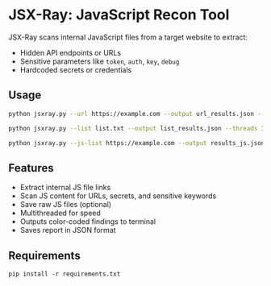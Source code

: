 # JSX-Ray: JavaScript Recon Tool

JSX-Ray scans internal JavaScript files from a target website to extract:
- Hidden API endpoints or URLs
- Sensitive parameters like `token`, `auth`, `key`, `debug`
- Hardcoded secrets or credentials

## Usage

```bash
python jsxray.py --url https://example.com --output url_results.json --threads 10 --save-js

python jsxray.py --list list.txt --output list_results.json --threads 10 --save-js

python jsxray.py --js-list https://example.com --output results_js.json --threads 10 --save-js
```

## Features
- Extract internal JS file links
- Scan JS content for URLs, secrets, and sensitive keywords
- Save raw JS files (optional)
- Multithreaded for speed
- Outputs color-coded findings to terminal
- Saves report in JSON format

## Requirements
```
pip install -r requirements.txt
```
